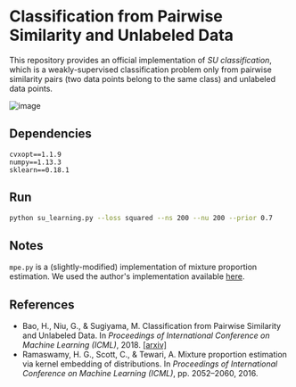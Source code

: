 Classification from Pairwise Similarity and Unlabeled Data
====

This repository provides an official implementation of _SU classification_,
which is a weakly-supervised classification problem only from pairwise similarity pairs (two data points belong to the same class) and unlabeled data points.

![image](https://github.com/levelfour/SU_Classification/raw/master/image.png)

## Dependencies

```
cvxopt==1.1.9
numpy==1.13.3
sklearn==0.18.1
```

## Run

```bash
python su_learning.py --loss squared --ns 200 --nu 200 --prior 0.7
```

## Notes

`mpe.py` is a (slightly-modified) implementation of mixture proportion estimation.
We used the author's implementation available [here](http://web.eecs.umich.edu/~cscott/code.html#kmpe).

## References

+ Bao, H., Niu, G., & Sugiyama, M. Classification from Pairwise Similarity and Unlabeled Data. In _Proceedings of International Conference on Machine Learning (ICML)_, 2018. [[arxiv]](https://arxiv.org/abs/1802.04381)
+ Ramaswamy, H. G., Scott, C., & Tewari, A. Mixture proportion estimation via kernel embedding of distributions. In _Proceedings of International Conference on Machine Learning (ICML)_, pp. 2052–2060, 2016.
